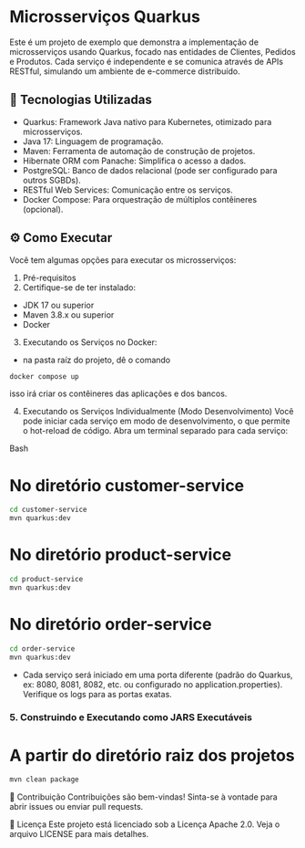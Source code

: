 # Microsserviços Quarkus 
Este é um projeto de exemplo que demonstra a implementação de microsserviços usando Quarkus, focado nas entidades de Clientes, Pedidos e Produtos. Cada serviço é independente e se comunica através de APIs RESTful, simulando um ambiente de e-commerce distribuído.

## 🚀 Tecnologias Utilizadas
- Quarkus: Framework Java nativo para Kubernetes, otimizado para microsserviços.
- Java 17: Linguagem de programação.
- Maven: Ferramenta de automação de construção de projetos.
- Hibernate ORM com Panache: Simplifica o acesso a dados.
- PostgreSQL: Banco de dados relacional (pode ser configurado para outros SGBDs).
- RESTful Web Services: Comunicação entre os serviços.
- Docker Compose: Para orquestração de múltiplos contêineres (opcional).

## ⚙️ Como Executar
Você tem algumas opções para executar os microsserviços:

1. Pré-requisitos
2. Certifique-se de ter instalado:

- JDK 17 ou superior
- Maven 3.8.x ou superior
- Docker

3. Executando os Serviços no Docker:
- na pasta raíz do projeto, dê o comando

```bash
docker compose up
```

isso irá criar os contêineres das aplicações e dos bancos.

4. Executando os Serviços Individualmente (Modo Desenvolvimento)
Você pode iniciar cada serviço em modo de desenvolvimento, o que permite o hot-reload de código. Abra um terminal separado para cada serviço:

Bash

# No diretório customer-service

```bash
cd customer-service
mvn quarkus:dev
```

# No diretório product-service

```bash
cd product-service
mvn quarkus:dev
```

# No diretório order-service

```bash
cd order-service
mvn quarkus:dev
```
- Cada serviço será iniciado em uma porta diferente (padrão do Quarkus, ex: 8080, 8081, 8082, etc. ou configurado no application.properties). Verifique os logs para as portas exatas.

### 5. Construindo e Executando como JARS Executáveis

# A partir do diretório raiz dos projetos

```bash
mvn clean package
```

🤝 Contribuição
Contribuições são bem-vindas! Sinta-se à vontade para abrir issues ou enviar pull requests.

📄 Licença
Este projeto está licenciado sob a Licença Apache 2.0. Veja o arquivo LICENSE para mais detalhes.
